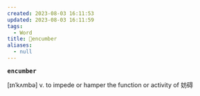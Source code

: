 ```yaml
---
created: 2023-08-03 16:11:53
updated: 2023-08-03 16:11:59
tags:
  - Word
title: 📖encumber
aliases:
  - null
---
```


<pre><strong>encumber</strong></pre>
[ɪnˈkʌmbə]
v. to impede or hamper the function or activity of 妨碍
